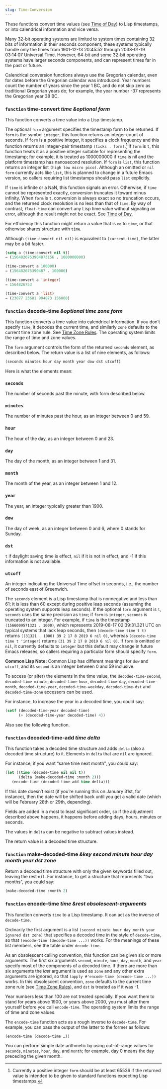 ```yaml
---
slug: Time-Conversion
---
```


These functions convert time values (see [Time of Day](/docs/elisp/Time-of-Day)) to Lisp timestamps, or into calendrical information and vice versa.

Many 32-bit operating systems are limited to system times containing 32 bits of information in their seconds component; these systems typically handle only the times from 1901-12-13 20:45:52 through 2038-01-19 03:14:07 Universal Time. However, 64-bit and some 32-bit operating systems have larger seconds components, and can represent times far in the past or future.

Calendrical conversion functions always use the Gregorian calendar, even for dates before the Gregorian calendar was introduced. Year numbers count the number of years since the year 1 BC, and do not skip zero as traditional Gregorian years do; for example, the year number -37 represents the Gregorian year 38 BC.

### <span className="tag function">`function`</span> **time-convert** *time \&optional form*

This function converts a time value into a Lisp timestamp.

The optional `form` argument specifies the timestamp form to be returned. If `form` is the symbol `integer`, this function returns an integer count of seconds. If `form` is a positive integer, it specifies a clock frequency and this function returns an integer-pair timestamp `(ticks . form)`.[^1] If `form` is `t`, this function treats it as a positive integer suitable for representing the timestamp; for example, it is treated as 1000000000 if `time` is nil and the platform timestamp has nanosecond resolution. If `form` is `list`, this function returns an integer list `(high low micro pico)`. Although an omitted or `nil` `form` currently acts like `list`, this is planned to change in a future Emacs version, so callers requiring list timestamps should pass `list` explicitly.

If `time` is infinite or a NaN, this function signals an error. Otherwise, if `time` cannot be represented exactly, conversion truncates it toward minus infinity. When `form` is `t`, conversion is always exact so no truncation occurs, and the returned clock resolution is no less than that of `time`. By way of contrast, `float-time` can convert any Lisp time value without signaling an error, although the result might not be exact. See [Time of Day](/docs/elisp/Time-of-Day).

For efficiency this function might return a value that is `eq` to `time`, or that otherwise shares structure with `time`.

Although `(time-convert nil nil)` is equivalent to `(current-time)`, the latter may be a bit faster.

```lisp
(setq a (time-convert nil t))
⇒ (1564826753904873156 . 1000000000)
```

```lisp
(time-convert a 100000)
⇒ (156482675390487 . 100000)
```

```lisp
(time-convert a 'integer)
⇒ 1564826753
```

```lisp
(time-convert a 'list)
⇒ (23877 23681 904873 156000)
```

### <span className="tag function">`function`</span> **decode-time** *\&optional time zone form*

This function converts a time value into calendrical information. If you don’t specify `time`, it decodes the current time, and similarly `zone` defaults to the current time zone rule. See [Time Zone Rules](/docs/elisp/Time-Zone-Rules). The operating system limits the range of time and zone values.

The `form` argument controls the form of the returned `seconds` element, as described below. The return value is a list of nine elements, as follows:

```lisp
(seconds minutes hour day month year dow dst utcoff)
```

Here is what the elements mean:

### `seconds`

The number of seconds past the minute, with form described below.

### `minutes`

The number of minutes past the hour, as an integer between 0 and 59.

### `hour`

The hour of the day, as an integer between 0 and 23.

### `day`

The day of the month, as an integer between 1 and 31.

### `month`

The month of the year, as an integer between 1 and 12.

### `year`

The year, an integer typically greater than 1900.

### `dow`

The day of week, as an integer between 0 and 6, where 0 stands for Sunday.

### `dst`

`t` if daylight saving time is effect, `nil` if it is not in effect, and -1 if this information is not available.

### `utcoff`

An integer indicating the Universal Time offset in seconds, i.e., the number of seconds east of Greenwich.

The `seconds` element is a Lisp timestamp that is nonnegative and less than 61; it is less than 60 except during positive leap seconds (assuming the operating system supports leap seconds). If the optional `form` argument is `t`, `seconds` uses the same precision as `time`; if `form` is `integer`, `seconds` is truncated to an integer. For example, if `time` is the timestamp `(1566009571321 . 1000)`, which represents 2019-08-17 02:39:31.321 UTC on typical systems that lack leap seconds, then `(decode-time time t t)` returns `((31321 . 1000) 39 2 17 8 2019 6 nil 0)`, whereas `(decode-time time t 'integer)` returns `(31 39 2 17 8 2019 6 nil 0)`. If `form` is omitted or `nil`, it currently defaults to `integer` but this default may change in future Emacs releases, so callers requiring a particular form should specify `form`.

**Common Lisp Note:** Common Lisp has different meanings for `dow` and `utcoff`, and its `second` is an integer between 0 and 59 inclusive.

To access (or alter) the elements in the time value, the `decoded-time-second`, `decoded-time-minute`, `decoded-time-hour`, `decoded-time-day`, `decoded-time-month`, `decoded-time-year`, `decoded-time-weekday`, `decoded-time-dst` and `decoded-time-zone` accessors can be used.

For instance, to increase the year in a decoded time, you could say:

```lisp
(setf (decoded-time-year decoded-time)
      (+ (decoded-time-year decoded-time) 4))
```

Also see the following function.

### <span className="tag function">`function`</span> **decoded-time-add** *time delta*

This function takes a decoded time structure and adds `delta` (also a decoded time structure) to it. Elements in `delta` that are `nil` are ignored.

For instance, if you want “same time next month", you could say:

```lisp
(let ((time (decode-time nil nil t))
      (delta (make-decoded-time :month 2)))
   (encode-time (decoded-time-add time delta)))
```

If this date doesn’t exist (if you’re running this on January 31st, for instance), then the date will be shifted back until you get a valid date (which will be February 28th or 29th, depending).

Fields are added in a most to least significant order, so if the adjustment described above happens, it happens before adding days, hours, minutes or seconds.

The values in `delta` can be negative to subtract values instead.

The return value is a decoded time structure.

### <span className="tag function">`function`</span> **make-decoded-time** *\&key second minute hour day month year dst zone*

Return a decoded time structure with only the given keywords filled out, leaving the rest `nil`. For instance, to get a structure that represents “two months", you could say:

```lisp
(make-decoded-time :month 2)
```

### <span className="tag function">`function`</span> **encode-time** *time \&rest obsolescent-arguments*

This function converts `time` to a Lisp timestamp. It can act as the inverse of `decode-time`.

Ordinarily the first argument is a list `(second minute hour day month year ignored dst zone)` that specifies a decoded time in the style of `decode-time`, so that `(encode-time (decode-time ...))` works. For the meanings of these list members, see the table under `decode-time`.

As an obsolescent calling convention, this function can be given six or more arguments. The first six arguments `second`, `minute`, `hour`, `day`, `month`, and `year` specify most of the components of a decoded time. If there are more than six arguments the *last* argument is used as `zone` and any other extra arguments are ignored, so that `(apply #'encode-time (decode-time ...))` works. In this obsolescent convention, `zone` defaults to the current time zone rule (see [Time Zone Rules](/docs/elisp/Time-Zone-Rules)), and `dst` is treated as if it was -1.

Year numbers less than 100 are not treated specially. If you want them to stand for years above 1900, or years above 2000, you must alter them yourself before you call `encode-time`. The operating system limits the range of time and zone values.

The `encode-time` function acts as a rough inverse to `decode-time`. For example, you can pass the output of the latter to the former as follows:

```lisp
(encode-time (decode-time …))
```

You can perform simple date arithmetic by using out-of-range values for `seconds`, `minutes`, `hour`, `day`, and `month`; for example, day 0 means the day preceding the given month.

[^1]: Currently a positive integer `form` should be at least 65536 if the returned value is intended to be given to standard functions expecting Lisp timestamps.
